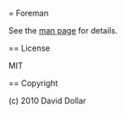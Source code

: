 = Foreman

  See the [man page](http://ddollar.github.com/foreman) for details.

== License

MIT

== Copyright

(c) 2010 David Dollar
